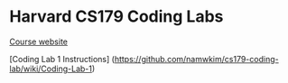 # Harvard CS179 Coding Labs

[Course website](http://sp18.cs179.org/2018/02/02/lecture-05-feb-6-coding-lab-1/)


[Coding Lab 1 Instructions] (https://github.com/namwkim/cs179-coding-lab/wiki/Coding-Lab-1)
